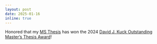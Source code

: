 ```yaml
---
layout: post
date: 2025-01-16
inline: true
---
```


Honored that my [MS Thesis](https://www.ideals.illinois.edu/items/131524) has won the 2024 [David J. Kuck Outstanding Master’s Thesis Award](https://siebelschool.illinois.edu/about/awards/graduate-fellowships-awards/david-j-kuck-outstanding-thesis-awards)!